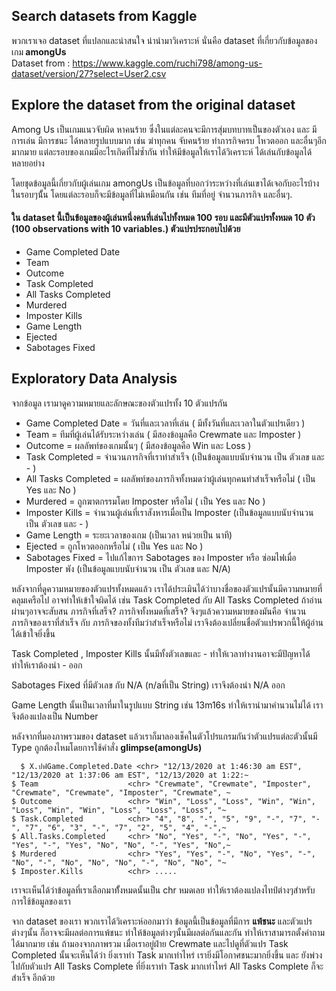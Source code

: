 ##  Search datasets from Kaggle

พวกเราเจอ dataset ที่แปลกและน่าสนใจ น่านำมาวิเคราะห์ นั่นคือ dataset ที่เกี่ยวกับข้อมูลของเกม<strong> amongUs</strong> <br>
Dataset from : https://www.kaggle.com/ruchi798/among-us-dataset/version/27?select=User2.csv

## Explore the dataset from the original dataset
 <p>Among Us เป็นเกมแนวจับผิด หาคนร้าย ซึ่งในแต่ละคนจะมีการสุ่มบทบาทเป็นของตัวเอง และ มีการเล่น มีการชนะ ได้หลายรูปแบบมาก
 เช่น ฆ่าทุกคน จับคนร้าย ทำภารกิจครบ โหวตออก และอื่นๆอีกมากมาย แต่ละรอบของเกมมีอะไรเกิดที่ไม่ซ้ำกัน ทำให้มีข้อมูลให้เราได้วิเคราะห์ ได้เล่นกับข้อมูลได้หลายอย่าง</p>
 <p>โดยชุดข้อมูลนี้เกี่ยวกับผู้เล่นเกม amongUs เป็นข้อมูลที่บอกว่าระหว่างที่เล่นเขาได้เจอกับอะไรบ้างในรอบๆนั้้น โดยแต่ละรอบก็จะมีข้อมูลที่ไม่เหมือนกัน เช่น ทีมที่อยู่ จำนวนภารกิจ และอื่นๆ.  </p> 
 
#### ใน dataset นี้เป็นข้อมูลของผู้เล่นหนึ่งคนที่เล่นไปทั้งหมด 100 รอบ และมีตัวแปรทั้งหมด 10 ตัว (100 observations with 10 variables.) ตัวแปรประกอบไปด้วย
- Game Completed Date
- Team
- Outcome
- Task Completed
- All Tasks Completed
- Murdered
- Imposter Kills
- Game Length
- Ejected
- Sabotages Fixed

## Exploratory Data Analysis
จากข้อมูล เรามาดูความหมายและลักษณะของตัวแปรทั้ง 10 ตัวแปรกัน
- Game Completed Date = วันที่และเวลาที่เล่น ( มีทั้งวันที่และเวลาในตัวแปรเดียว )
- Team = ทีมที่ผู้เล่นได้รับระหว่างเล่น ( มีสองข้อมูลคือ Crewmate และ Imposter )
- Outcome = ผลลัพท์ของเกมนั้นๆ ( มีสองข้อมูลคือ Win และ Loss )
- Task Completed = จำนวนภารกิจที่เราทำสำเร็จ (เป็นข้อมูลแบบนับจำนวน เป็น ตัวเลข และ -  )
- All Tasks Completed = ผลลัพท์ของภารกิจทั้งหมดว่าผู้เล่นทุกคนทำสำเร็จหรือไม่ ( เป็น Yes และ No )
- Murdered = ถูกฆาตกรรมโดย Imposter หรือไม่  ( เป็น Yes และ No )
- Imposter Kills = จำนวนผู้เล่นที่เราสังหารเมื่อเป็น Imposter (เป็นข้อมูลแบบนับจำนวน เป็น ตัวเลข และ -  )
- Game Length = ระยะเวลาของเกม (เป็นเวลา หน่วยเป็น นาที)
- Ejected = ถูกโหวตออกหรือไม่ ( เป็น Yes และ No )
- Sabotages Fixed = ไปแก้ไขการ Sabotages ของ Imposter หรือ ซ่อมไฟเมื่อ Imposter พัง  (เป็นข้อมูลแบบนับจำนวน เป็น ตัวเลข และ N/A)
<p>หลังจากที่ดูความหมายของตัวแปรทั้งหมดแล้ว เราได้ประเมินได้ว่าบางชื่อของตัวแปรนั้นมีความหมายที่คลุมเครือไป อาจทำให้เข้าใจผิดได้ เช่น
Task Completed กับ All Tasks Completed ถ้าอ่านผ่านๆอาจจะสับสน ภารกิจที่เสร็จ? ภารกิจทั้งหมดที่เสร็จ? จิงๆแล้วความหมายของมันคือ จำนวนภารกิจของเราที่สำเร็จ กับ ภารกิจของทั้งทีมว่าสำเร็จหรือไม่
เราจึงต้องเปลี่ยนชื่อตัวแปรพวกนี้ให้ผู้อ่านได้เข้าใจยิ่งขึ้น </p>
<p> Task Completed , Imposter Kills นั้นมีทั้งตัวเลขและ - ทำให้เวลาทำงานอาจะมีปัญหาได้ ทำให้เราต้องนำ - ออก <p> 
 <p> Sabotages Fixed ที่มีตัวเลข กับ N/A (n/aที่เป็น String) เราจึงต้องนำ N/A ออก </p>
 <p> Game Length นั้นเป็นเวลาที่มาในรูปแบบ String เช่น 13m16s ทำให้เรานำมาคำนวนไม่ได้ เราจึงต้องแปลงเป็น Number <p>
 <p> หลังจากที่มองภาพรวมของ dataset แล้วเราก็มาลองเช็คในตัวโปรแกรมกันว่าตัวแปรแต่ละตัวนั้นมี Type ถูกต้องไหมโดยการใช้คำสั่ง <strong> glimpse(amongUs)</strong> </p>

```{R}
  $ X.ปฟGame.Completed.Date <chr> "12/13/2020 at 1:46:30 am EST", "12/13/2020 at 1:37:06 am EST", "12/13/2020 at 1:22:~
$ Team                    <chr> "Crewmate", "Crewmate", "Imposter", "Crewmate", "Crewmate", "Imposter", "Crewmate", ~
$ Outcome                 <chr> "Win", "Loss", "Loss", "Win", "Win", "Loss", "Win", "Win", "Loss", "Loss", "Loss", "~
$ Task.Completed          <chr> "4", "8", "-", "5", "9", "-", "7", "-", "7", "6", "3", "-", "7", "2", "5", "4", "-",~
$ All.Tasks.Completed     <chr> "No", "Yes", "-", "No", "Yes", "-", "Yes", "-", "Yes", "No", "No", "-", "Yes", "No",~
$ Murdered                <chr> "Yes", "Yes", "-", "No", "Yes", "-", "No", "-", "No", "No", "No", "-", "No", "No", "~
$ Imposter.Kills          <chr> ..... 
```
  <p> เราจะเห็นได้ว่าข้อมูลที่เราเลือกมาทั้้งหมดนั้นเป็น chr หมดเลย ทำให้เราต้องแปลงไทป์ต่างๆสำหรับการใช้ข้อมูลของเรา </p>
  <p> จาก dataset ของเรา พวกเราได้วิเคราะห์ออกมาว่า ข้อมูลนี้เป็นข้อมูลที่มีการ <strong>แพ้ชนะ</strong> และตัวแปรต่างๆนั้น ก็อาจจะมีผลต่อการแพ้ชนะ ทำให้ข้อมูลต่างๆนั้นมีผลต่อกันและกัน ทำให้เราสามารถตั้งคำถามได้มากมาย เช่น ถ้ามองจากภาพรวม เมื่อเราอยู่ฝ่าย Crewmate และไปดูที่ตัวแปร Task Completed นั้นจะเห็นได้ว่า ยิ่งเราทำ Task มากเท่าไหร่ เรายิ่งมีโอกาศชนะมากยิ่งขึ้น และ ยังพ่วงไปกับตัวแปร All Tasks Complete ที่ยิ่งเราทำ Task มากเท่าไหร่ All Tasks Complete ก็จะสำเร็จ อีกด้วย </p>
